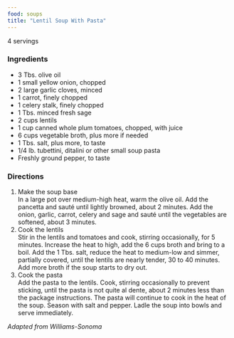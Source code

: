 ```yaml
---
food: soups
title: "Lentil Soup With Pasta"
---
```


4 servings

### Ingredients

- 3 Tbs. olive oil
- 1 small yellow onion, chopped
- 2 large garlic cloves, minced
- 1 carrot, finely chopped
- 1 celery stalk, finely chopped
- 1 Tbs. minced fresh sage
- 2 cups lentils
- 1 cup canned whole plum tomatoes, chopped, with juice
- 6 cups vegetable broth, plus more if needed
- 1 Tbs. salt, plus more, to taste
- 1/4 lb. tubettini, ditalini or other small soup pasta
- Freshly ground pepper, to taste

### Directions

1. Make the soup base  
In a large pot over medium-high heat, warm the olive oil. Add the pancetta and sauté until lightly browned, about 2 minutes. Add the onion, garlic, carrot, celery and sage and sauté until the vegetables are softened, about 3 minutes.
1. Cook the lentils  
Stir in the lentils and tomatoes and cook, stirring occasionally, for 5 minutes. Increase the heat to high, add the 6 cups broth and bring to a boil. Add the 1 Tbs. salt, reduce the heat to medium-low and simmer, partially covered, until the lentils are nearly tender, 30 to 40 minutes. Add more broth if the soup starts to dry out.
1. Cook the pasta  
Add the pasta to the lentils. Cook, stirring occasionally to prevent sticking, until the pasta is not quite al dente, about 2 minutes less than the package instructions. The pasta will continue to cook in the heat of the soup. Season with salt and pepper. Ladle the soup into bowls and serve immediately.

*Adapted from Williams-Sonoma*
